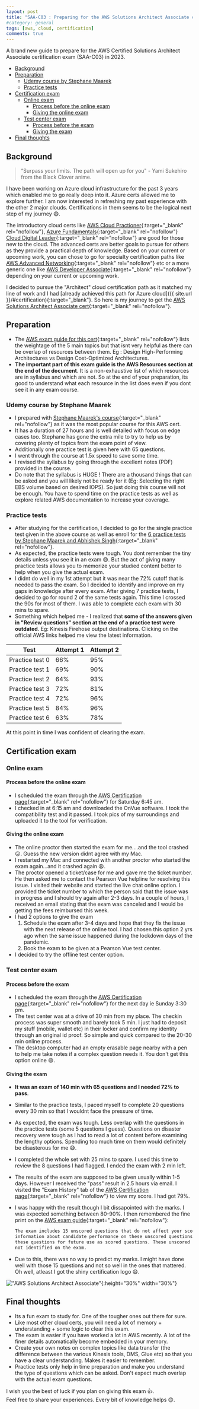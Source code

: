 ```yaml
---
layout: post
title: "SAA-C03 : Preparing for the AWS Solutions Architect Associate certification"
#category: general
tags: [aws, cloud, certification]
comments: true
---
```


A brand new guide to prepare for the AWS Certified Solutions Architect Associate certification exam (SAA-C03) in 2023.

<!-- TOC -->

- [Background](#background)
- [Preparation](#preparation)
  - [Udemy course by Stephane Maarek](#udemy-course-by-stephane-maarek)
  - [Practice tests](#practice-tests)
- [Certification exam](#certification-exam)
  - [Online exam](#online-exam)
    - [Process before the online exam](#process-before-the-online-exam)
    - [Giving the online exam](#giving-the-online-exam)
  - [Test center exam](#test-center-exam)
    - [Process before the exam](#process-before-the-exam)
    - [Giving the exam](#giving-the-exam)
- [Final thoughts](#final-thoughts)

<!-- /TOC -->

## Background

> “Surpass your limits. The path will open up for you" - Yami Sukehiro from the Black Clover anime.

I have been working on Azure cloud infrastructure for the past 3 years which enabled me to go really deep into it. Azure certs allowed me to explore further. I am now interested in refreshing my past experience with the other 2 major clouds. Certifications in them seems to be the logical next step of my journey :smile:.

The introductory cloud certs like [AWS Cloud Practioner](https://aws.amazon.com/certification/certified-cloud-practitioner/){:target="\_blank" rel="nofollow"}, [Azure Fundamentals](https://learn.microsoft.com/en-us/certifications/azure-fundamentals/){:target="\_blank" rel="nofollow"} [Cloud Digital Leader](https://cloud.google.com/certification/cloud-digital-leader){:target="\_blank" rel="nofollow"} are good for those new to the cloud. The advanced certs are better goals to pursue for others as they provide a practical depth of knowledge. Based on your current or upcoming work, you can chose to go for specialty certification paths like [AWS Advanced Networking](https://aws.amazon.com/certification/certified-advanced-networking-specialty/){:target="\_blank" rel="nofollow"} etc or a more generic one like [AWS Developer Associate](https://aws.amazon.com/certification/certified-developer-associate/){:target="\_blank" rel="nofollow"} depending on your current or upcoming work.

I decided to pursue the "Architect" cloud certification path as it matched my line of work and I had [already achieved this path for Azure cloud]({{ site.url }}/#certification){:target="\_blank"}. So here is my journey to get the [AWS Solutions Architect Associate cert](https://aws.amazon.com/certification/certified-solutions-architect-associate/){:target="\_blank" rel="nofollow"}.

## Preparation

- The [AWS exam guide for this cert](https://d1.awsstatic.com/training-and-certification/docs-sa-assoc/AWS-Certified-Solutions-Architect-Associate_Exam-Guide.pdf){:target="\_blank" rel="nofollow"} lists the weightage of the 5 main topics but that isnt very helpful as there can be overlap of resources between them. Eg : Design High-Performing Architectures vs Design Cost-Optimized Architectures.
- **The important part of this exam guide is the AWS Resources section at the end of the document**. It is a non-exhaustive list of which resources are in syllabus and which are not. So at the end of your preparation, its good to understand what each resource in the list does even if you dont see it in any exam course.

### Udemy course by Stephane Maarek

- I prepared with [Stephane Maarek's course](https://mckinsey.udemy.com/course/aws-certified-solutions-architect-associate-saa-c03/){:target="\_blank" rel="nofollow"} as it was the most popular course for this AWS cert.
- It has a duration of 27 hours and is well detailed with focus on edge cases too. Stephane has gone the extra mile to try to help us by covering plenty of topics from the exam point of view.
- Additionally one practice test is given here with 65 questions.
- I went through the course at 1.5x speed to save some time.
- I revised the syllabus by going through the excellent notes (PDF) provided in the course.
- Do note that the syllabus is HUGE ! There are a thousand things that can be asked and you will likely not be ready for it (Eg: Selecting the right EBS volume based on desired IOPS). So just doing this course will not be enough. You have to spend time on the practice tests as well as explore related AWS documentation to increase your coverage.

### Practice tests

- After studying for the certification, I decided to go for the single practice test given in the above course as well as enroll for the [6 practice tests by Stephane Maarek and Abhishek Singh](https://mckinsey.udemy.com/course/practice-exams-aws-certified-solutions-architect-associate/){:target="\_blank" rel="nofollow"}.
- As expected, the practice tests were tough. You dont remember the tiny details unless you see it in an exam :sweat_smile:. But the act of giving many practice tests allows you to memorize your studied content better to help when you give the actual exam.
- I didnt do well in my 1st attempt but it was near the 72% cutoff that is needed to pass the exam. So I decided to identify and improve on my gaps in knowledge after every exam. After giving 7 practice tests, I decided to go for round 2 of the same tests again. This time I crossed the 90s for most of them. I was able to complete each exam with 30 mins to spare.
- Something which helped me - I realized that **some of the answers given in "Review questions" section at the end of a practice test were outdated**. Eg: Kinesis Firehose output destinations. Clicking on the official AWS links helped me view the latest information.

| Test            | Attempt 1 | Attempt 2 |
| --------------- | --------- | --------- |
| Practice test 0 | 66%       | 95%       |
| Practice test 1 | 69%       | 90%       |
| Practice test 2 | 64%       | 93%       |
| Practice test 3 | 72%       | 81%       |
| Practice test 4 | 72%       | 96%       |
| Practice test 5 | 84%       | 96%       |
| Practice test 6 | 63%       | 78%       |

At this point in time I was confident of clearing the exam.

## Certification exam

### Online exam

#### Process before the online exam

- I scheduled the exam through the [AWS Certification page](https://www.aws.training/certification){:target="\_blank" rel="nofollow"} for Saturday 6:45 am.
- I checked in at 6:15 am and downloaded the OnVue software. I took the compatibility test and it passed. I took pics of my surroundings and uploaded it to the tool for verification.

#### Giving the online exam

- The online proctor then started the exam for me....and the tool crashed 😖. Guess the new version didnt agree with my Mac.
- I restarted my Mac and connected with another proctor who started the exam again...and it crashed again 😩.
- The proctor opened a ticket/case for me and gave me the ticket number. He then asked me to contact the Pearson Vue helpline for resolving this issue. I visited their website and started the live chat online option. I provided the ticket number to which the person said that the issue was in progress and I should try again after 2-3 days. In a couple of hours, I received an email stating that the exam was canceled and I would be getting the fees reimbursed this week.
- I had 2 options to give the exam
  1. Schedule the exam after 3-4 days and hope that they fix the issue with the next release of the online tool. I had chosen this option 2 yrs ago when the same issue happened during the lockdown days of the pandemic.
  2. Book the exam to be given at a Pearson Vue test center.
- I decided to try the offline test center option.

### Test center exam

#### Process before the exam

- I scheduled the exam through the [AWS Certification page](https://www.aws.training/certification){:target="\_blank" rel="nofollow"} for the next day ie Sunday 3:30 pm.
- The test center was at a drive of 30 min from my place. The checkin process was super smooth and barely took 5 min. I just had to deposit my stuff (mobile, wallet etc) in their locker and confirm my identity through an original id proof. So simple and quick compared to the 20-30 min online process.
- The desktop computer had an empty erasable page nearby with a pen to help me take notes if a complex question needs it. You don't get this option online :smile:.

#### Giving the exam

- **It was an exam of 140 min with 65 questions and I needed 72% to pass**.
- Similar to the practice tests, I paced myself to complete 20 questions every 30 min so that I wouldnt face the pressure of time.
- As expected, the exam was tough. Less overlap with the questions in the practice tests (some 5 questions I guess). Questions on disaster recovery were tough as I had to read a lot of content before examining the lengthy options. Spending too much time on them would definitely be disasterous for me 😅.
- I completed the whole set with 25 mins to spare. I used this time to review the 8 questions I had flagged. I ended the exam with 2 min left.
- The results of the exam are supposed to be given usually within 1-5 days. However I received the "pass" result in 2.5 hours via email. I visited the "Exam History" tab of the [AWS Certification page](https://www.aws.training/certification){:target="\_blank" rel="nofollow"} to view my score. I had got 79%.
- I was happy with the result though I bit dissapointed with the marks. I was expected something between 80-90%. I then remembered the fine print on the [AWS exam guide](https://d1.awsstatic.com/training-and-certification/docs-sa-assoc/AWS-Certified-Solutions-Architect-Associate_Exam-Guide.pdf){:target="\_blank" rel="nofollow"}:

  ```markdown
  The exam includes 15 unscored questions that do not affect your score. AWS collects
  information about candidate performance on these unscored questions to evaluate
  these questions for future use as scored questions. These unscored questions are
  not identified on the exam.
  ```

- Due to this, there was no way to predict my marks. I might have done well with those 15 questions and not so well in the ones that mattered. Oh well, atleast I got the shiny certification logo :smile:.

!["AWS Solutions Architect Associate"](/assets/images/certifications/aws-aschitect-associate.png "AWS Solutions Architect Associate"){:height="30%" width="30%"}

## Final thoughts

- Its a fun exam to study for. One of the tougher ones out there for sure.
- Like most other cloud certs, you will need a lot of memory + understanding + some logic to clear this exam.
- The exam is easier if you have worked a lot in AWS recently. A lot of the finer details automatically become embedded in your memory.
- Create your own notes on complex topics like data transfer (the difference between the various Kinesis tools, DMS, Glue etc) so that you have a clear understanding. Makes it easier to remember.
- Practice tests only help in time preparation and make you understand the type of questions which can be asked. Don't expect much overlap with the actual exam questions.

I wish you the best of luck if you plan on giving this exam :thumbsup:.
<br/>Feel free to share your experiences. Every bit of knowledge helps :blush:.
